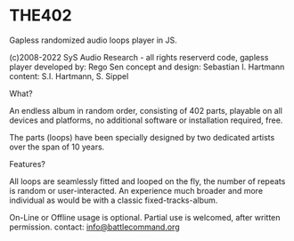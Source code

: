# THE402
Gapless randomized audio loops player in JS.


(c)2008-2022 SyS Audio Research - all rights reserverd
code, gapless player developed by: Rego Sen
concept and design: Sebastian I. Hartmann
content: S.I. Hartmann, S. Sippel


What?

An endless album in random order,
consisting of 402 parts, playable on all
devices and platforms, no additional
software or installation required, free.

The parts (loops) have been specially designed by 
two dedicated artists over the span of 10 years.

Features?

All loops are seamlessly fitted and looped on the fly,
the number of repeats is random or user-interacted.
An experience much broader and more individual
as would be with a classic fixed-tracks-album.

On-Line or Offline usage is optional. Partial use is 
welcomed, after written permission. 
contact: info@battlecommand.org
